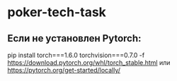 # poker-tech-task
## Если не установлен Pytorch:
pip install torch===1.6.0 torchvision===0.7.0 -f https://download.pytorch.org/whl/torch_stable.html 
или https://pytorch.org/get-started/locally/

